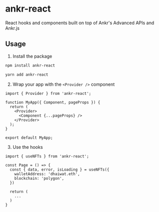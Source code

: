 # ankr-react

React hooks and components built on top of Ankr's Advanced APIs and Ankr.js

## Usage

1. Install the package

```bash
npm install ankr-react

yarn add ankr-react
```

2. Wrap your app with the `<Provider />` component

```tsx
import { Provider } from 'ankr-react';

function MyApp({ Component, pageProps }) {
  return (
    <Provider>
      <Component {...pageProps} />
    </Provider>
  );
}

export default MyApp;
```

3. Use the hooks

```tsx
import { useNFTs } from 'ankr-react';

const Page = () => {
  const { data, error, isLoading } = useNFTs({
    walletAddress: 'dhaiwat.eth',
    blockchain: 'polygon',
  })

  return (
    ...
  )
}
```
